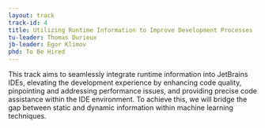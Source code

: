 ```yaml
---
layout: track
track-id: 4
title: Utilizing Runtime Information to Improve Development Processes
tu-leader: Thomas Durieux
jb-leader: Egor Klimov
phd: To Be Hired
---
```


This track aims to seamlessly integrate runtime information into JetBrains IDEs, elevating the development experience by enhancing code quality, pinpointing and addressing performance issues, and providing precise code assistance within the IDE environment. To achieve this, we will bridge the gap between static and dynamic information within machine learning techniques.
